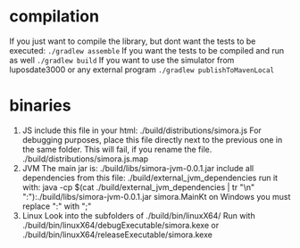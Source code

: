 # compilation

If you just want to compile the library, but dont want the tests to be executed:
```./gradlew assemble```
If you want the tests to be compiled and run as well
```./gradlew build```
If you want to use the simulator from luposdate3000 or any external program
```./gradlew publishToMavenLocal```


# binaries

1. JS
    include this file in your html:
    ./build/distributions/simora.js
    For debugging purposes, place this file directly next to the previous one in the same folder.
    This will fail, if you rename the file.
    ./build/distributions/simora.js.map
2. JVM
    The main jar is:
    ./build/libs/simora-jvm-0.0.1.jar
    include all dependencies from this file:
    ./build/external_jvm_dependencies
    run it with:
    java -cp $(cat ./build/external_jvm_dependencies | tr "\n" ":"):./build/libs/simora-jvm-0.0.1.jar simora.MainKt
    on Windows you must replace ":" with ";"
3. Linux
    Look into the subfolders of
    ./build/bin/linuxX64/
    Run with
    ./build/bin/linuxX64/debugExecutable/simora.kexe 
    or
    ./build/bin/linuxX64/releaseExecutable/simora.kexe
